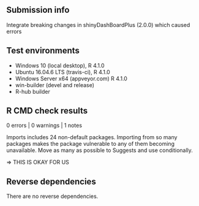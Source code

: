 ## Submission info

Integrate breaking changes in shinyDashBoardPlus (2.0.0) which caused errors 

## Test environments

* Windows 10 (local desktop), R 4.1.0
* Ubuntu 16.04.6 LTS (travis-ci), R 4.1.0
* Windows Server x64 (appveyor.com) R 4.1.0
* win-builder (devel and release)
* R-hub builder

## R CMD check results

0 errors | 0 warnings | 1 notes

  Imports includes 24 non-default packages.
  Importing from so many packages makes the package vulnerable to any of
  them becoming unavailable.  Move as many as possible to Suggests and
  use conditionally.

   => THIS IS OKAY FOR US

## Reverse dependencies

There are no reverse dependencies.